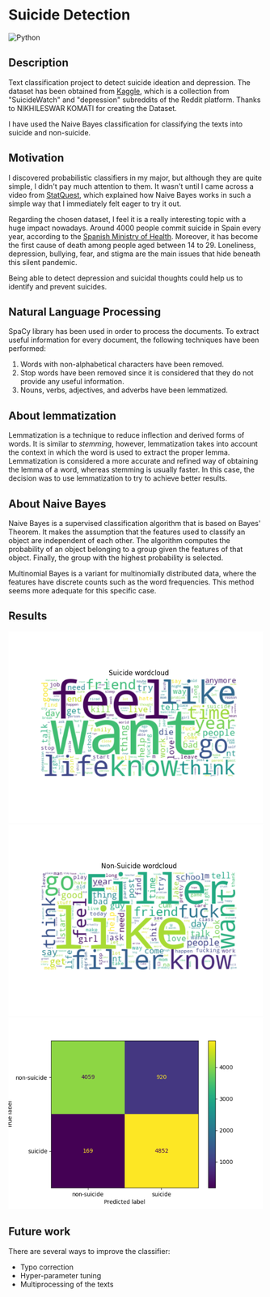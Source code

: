 # Suicide Detection
![Python](https://img.shields.io/badge/python-3.10.10-green)
## Description
Text classification project to detect suicide ideation and depression. The dataset has been obtained from [Kaggle](https://www.kaggle.com/datasets/nikhileswarkomati/suicide-watch?resource=download), which is a collection from "SuicideWatch" and "depression" subreddits of the Reddit platform. Thanks to NIKHILESWAR KOMATI for creating the Dataset.

I have used the Naive Bayes classification for classifying the texts into suicide and non-suicide.

## Motivation
I discovered probabilistic classifiers in my major, but although they are quite simple, I didn't pay much attention to them. It wasn't until I came across a video from [StatQuest](https://www.youtube.com/watch?v=O2L2Uv9pdDA), which explained how Naive Bayes works in such a simple way that I immediately felt eager to try it out.

Regarding the chosen dataset, I feel it is a really interesting topic with a huge impact nowadays. Around 4000 people commit suicide in Spain every year, according to the [Spanish Ministry of Health](https://www.sanidad.gob.es/estadEstudios/estadisticas/estadisticas/estMinisterio/mortalidad/mortalidad.htm). Moreover, it has become the first cause of death among people aged between 14 to 29. Loneliness, depression, bullying, fear, and stigma are the main issues that hide beneath this silent pandemic.

Being able to detect depression and suicidal thoughts could help us to identify and prevent suicides.

## Natural Language Processing
SpaCy library has been used in order to process the documents. To extract useful information for every document, the following techniques have been performed:
1. Words with non-alphabetical characters have been removed.
2. Stop words have been removed since it is considered that they do not provide any useful information.
3. Nouns, verbs, adjectives, and adverbs have been lemmatized.

## About lemmatization
Lemmatization is a technique to reduce inflection and derived forms of words. It is similar to *stemming*, however, lemmatization takes into account the context in which the word is used to extract the proper lemma. Lemmatization is considered a more accurate and refined way of obtaining the lemma of a word, whereas stemming is usually faster. In this case, the decision was to use lemmatization to try to achieve better results.

## About Naive Bayes
Naive Bayes is a supervised classification algorithm that is based on Bayes' Theorem. It makes the assumption that the features used to classify an object are independent of each other. The algorithm computes the probability of an object belonging to a group given the features of that object. Finally, the group with the highest probability is selected.

Multinomial Bayes is a variant for multinomially distributed data, where the features have discrete counts such as the word frequencies. This method seems more adequate for this specific case.

## Results
![Suicide Wordcloud](https://github.com/luiherch/suicide_detection/blob/main/img/suicide_wordcloud.png?raw=true)
![Non-Suicide Wordcloud](https://github.com/luiherch/suicide_detection/blob/main/img/non_suicide_wordcloud.png?raw=true)
![Confusion matrix](https://github.com/luiherch/suicide_detection/blob/main/img/predictions_cm.png?raw=true)

## Future work
There are several ways to improve the classifier:
- Typo correction
- Hyper-parameter tuning
- Multiprocessing of the texts